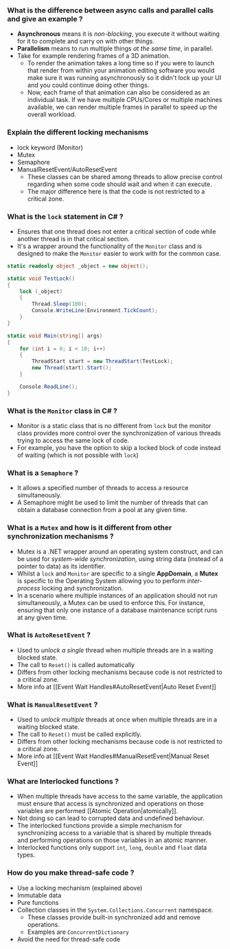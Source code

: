 ### What is the difference between async calls and parallel calls and give an example ?
- **Asynchronous** means it is *non-blocking*, you execute it without waiting for it to complete and carry on with other things. 
- **Parallelism** means to run multiple things *at the same time*, in parallel.
- Take for example rendering frames of a 3D animation. 
	- To render the animation takes a long time so if you were to launch that render from within your animation editing software you would make sure it was running asynchronously so it didn't lock up your UI and you could continue doing other things.
	- Now, each frame of that animation can also be considered as an individual task. If we have multiple CPUs/Cores or multiple machines available, we can render multiple frames in parallel to speed up the overall workload.

### Explain the different locking mechanisms
- lock keyword (Monitor)
- Mutex
- Semaphore
- ManualResetEvent/AutoResetEvent
	- These classes can be shared among threads to allow precise control regarding when some code should wait and when it can execute. 
	- The major difference here is that the code is not restricted to a critical zone.

### What is the `lock` statement in C# ?
- Ensures that one thread does not enter a critical section of code while another thread is in that critical section.
- It's a wrapper around the functionality of the `Monitor` class and is designed to make the `Monitor` easier to work with for the common case.
```C#
static readonly object _object = new object();

static void TestLock()
{
	lock (_object)
	{
		Thread.Sleep(100);
		Console.WriteLine(Environment.TickCount);
	}
}

static void Main(string[] args)
{
	for (int i = 0; i < 10; i++)
	{
		ThreadStart start = new ThreadStart(TestLock);
		new Thread(start).Start();
	}

	Console.ReadLine();
}
```

### What is the `Monitor` class in C# ?
- Monitor is a static class that is no different from `lock` but the monitor class provides more control over the synchronization of various threads trying to access the same lock of code.
- For example, you have the option to skip a locked block of code instead of waiting (which is not possible with `lock`)

### What is a `Semaphore` ?
- It allows a specified number of threads to access a resource simultaneously.
- A Semaphore might be used to limit the number of threads that can obtain a database connection from a pool at any given time.

### What is a `Mutex` and how is it different from other synchronization mechanisms ?
- Mutex is a .NET wrapper around an operating system construct, and can be used for *system-wide synchronization*, using string data (instead of a pointer to data) as its identifier.
- Whilst a `lock` and `Monitor` are specific to a single **AppDomain**, a **Mutex** is specific to the Operating System allowing you to perform *inter-process* locking and synchronization.
- In a scenario where multiple instances of an application should not run simultaneously, a Mutex can be used to enforce this. For instance, ensuring that only one instance of a database maintenance script runs at any given time.

### What is `AutoResetEvent` ?
- Used to *unlock* *a* *single* thread when multiple threads are in a waiting blocked state.
- The call to `Reset()` is called automatically
- Differs from other locking mechanisms because code is not restricted to a critical zone.
- More info at [[Event Wait Handles#AutoResetEvent|Auto Reset Event]]

### What is `ManualResetEvent` ?
- Used to *unlock* *multiple* threads at once when multiple threads are in a waiting blocked state.
- The call to `Reset()` must be called explicitly.
- Differs from other locking mechanisms because code is not restricted to a critical zone.
- More info at [[Event Wait Handles#ManualResetEvent|Manual Reset Event]]

### What are Interlocked functions ?
- When multiple threads have access to the same variable, the application must ensure that access is synchronized and operations on those variables are performed [[Atomic Operation|atomically]]. 
- Not doing so can lead to corrupted data and undefined behaviour.
- The interlocked functions provide a simple mechanism for synchronizing access to a variable that is shared by multiple threads and performing operations on those variables in an atomic manner. 
- Interlocked functions only support `int`, `long`, `double` and `float` data types.

### How do you make thread-safe code ?
- Use a locking mechanism (explained above)
- Immutable data
- Pure functions
- Collection classes in the `System.Collections.Concurrent` namespace. 
	- These classes provide built-in synchronized add and remove operations.
	- Examples are `ConcurrentDictionary`
- Avoid the need for thread-safe code
